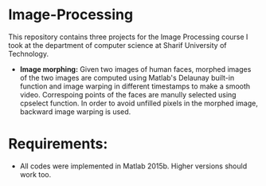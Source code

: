 # Image-Processing
This repository contains three projects for the Image Processing course I took at the department of computer science at Sharif University of Technology.

- **Image morphing:** Given two images of human faces, morphed images of the two images are computed using Matlab's Delaunay built-in function and image warping in different timestamps to make a smooth video.
Correspoing points of the faces are manully selected using cpselect function. In order to avoid unfilled pixels in the morphed image, backward image warping is used.

# Requirements:
  - All codes were implemented in Matlab 2015b. Higher versions should work too.
